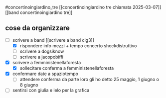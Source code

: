 #concertinoingiardino_tre
[[concertinoingiardino tre chiamata 2025-03-07]]
[[band concertinoingiardino tre]]
## cose da organizzare
- [ ] scrivere a band
    [[scrivere a band cig3]]
    - [x] rispondere info mezzi + tempo concerto shockdistruttivo
    - [ ] scrivere a dogsiknow
    - [ ] scrivere a jacopobiffi
- [x] scrivere a femministenellaforesta
    - [x] sollecitare conferma a femministenellaforesta
- [x] confermare date a spaziotempo
    - [ ] attendere conferma da parte loro
        gli ho detto 25 maggio, 1 giugno o 8 giugno
- [ ] sentirsi con giulia e lelo per la grafica